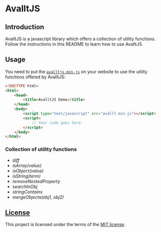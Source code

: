 # AvalltJS
## Introduction
AvalltJS is a javascript library which offers a collection of utility functions. Follow the instructions in this README to learn how to use AvalltJS.
## Usage
You need to put the [`avalltjs.min.js`](https://github.com/HalilBu/avallt.js/blob/master/avallt.min.js) on your website to use the utility functions offered by AvalltJS:
```html
<!DOCTYPE html>
<html>
    <head>
        <title>AvalltJS Demo</title>
    </head>
    <body>
        <script type="text/javascript" src="avallt.min.js"></script>
        <script>
            // Your code goes here.
        </script>
    </body>
</html>
```
### Collection of utility functions
- *diff*
- *isArray(value)*
- *isObject(value)*
- *isString(term)*
- *removeNestedProperty*
- *searchInObj*
- *stringContains*
- *mergeObjects(obj1, obj2)*

## [License](LICENSE)

This project is licensed under the terms of the [MIT license](LICENSE).
